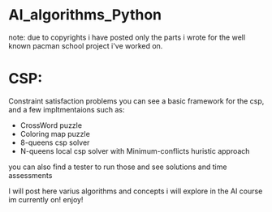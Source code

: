 # AI_algorithms_Python

note:
due to copyrights i have posted only the parts i wrote for the well known pacman school project i've worked on.

# CSP:
Constraint satisfaction problems
you can see a basic framework for the csp,
and a few impltmentaions such as:
- CrossWord puzzle
- Coloring map puzzle
- 8-queens csp solver
- N-queens local csp solver with Minimum-conflicts huristic approach

you can also find a tester to run those and see solutions and time assessments

I will post here varius algorithms and concepts i will explore in the AI course im currently on!
enjoy!
